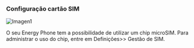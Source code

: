 ### Configuração cartão SIM

![Imagen1](http://static.energysistem.com/images/manuals/39594/542d0d86e4869.jpg)

O seu Energy Phone tem a possibilidade de utilizar um chip microSIM. Para administrar o uso do chip, entre em Definições>> Gestão de SIM.
